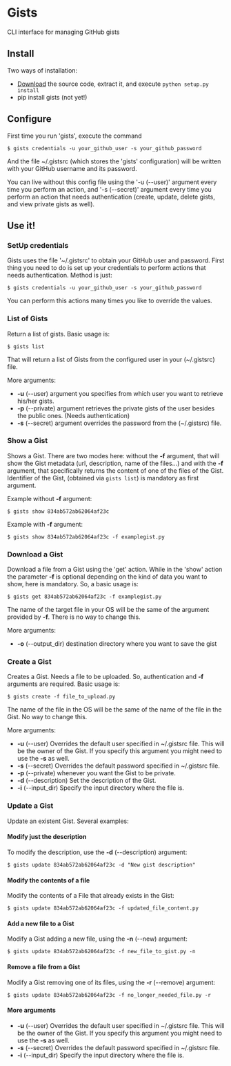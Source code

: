 Gists
=====

CLI interface for managing GitHub gists

Install
-------

Two ways of installation:

* [Download](https://github.com/jdevesa/gists/zipball/master) the source code, extract it, and execute `python setup.py install`
* pip install gists (not yet!)

Configure
---------

First time you run 'gists', execute the command


    $ gists credentials -u your_github_user -s your_github_password


And the file ~/.gistsrc (which stores the 'gists' configuration) will be written
with your GitHub username and its password.

You can live without this config file using the '-u (--user)' argument every
time you perform an action, and '-s (--secret)' argument every time you perform an 
action that needs authentication (create, update, delete gists, and view private gists
as well).

Use it!
-------


### SetUp credentials ###

Gists uses the file '~/.gistsrc' to obtain your GitHub user and password. First thing you need to do is set up your
credentials to perform actions that needs authentication. Method is just:

<!-- language: bash -->
    $ gists credentials -u your_github_user -s your_github_password

You can perform this actions many times you like to override the values.


### List of Gists ###

Return a list of gists. Basic usage is:

<!-- language: bash -->
    $ gists list

That will return a list of Gists from the configured user in your (~/.gistsrc) file. 

More arguments:

* __-u__ (--user) argument you specifies from which user you want to retrieve his/her gists.
* __-p__ (--private) argument retrieves the private gists of the user besides the public ones. (Needs authentication)
* __-s__ (--secret) argument overrides the password from the (~/.gistsrc) file.


### Show a Gist ###

Shows a Gist. There are two modes here: without the __-f__ argument, that will show the Gist metadata (url, description, name of the files...) and with the __-f__ argument, that specifically returns the content of one of the files of the Gist. Identifier of the Gist, (obtained via `gists list`) is mandatory as first argument.

Example without __-f__ argument:

    $ gists show 834ab572ab62064af23c

Example with __-f__ argument:

    $ gists show 834ab572ab62064af23c -f examplegist.py


### Download a Gist ###

Download a file from a Gist using the 'get' action. While in the 'show' action the parameter __-f__ is optional depending on the kind of data you want to show, here is mandatory. So, a basic usage is:

    $ gists get 834ab572ab62064af23c -f examplegist.py

The name of the target file in your OS will be the same of the argument provided by __-f__. There is no way to change this.

More arguments:

* __-o__ (--output\_dir) destination directory where you want to save the gist


### Create a Gist ###

Creates a Gist. Needs a file to be uploaded. So, authentication and __-f__ arguments are required. Basic usage is:

    $ gists create -f file_to_upload.py

The name of the file in the OS will be the same of the name of the file in the Gist. No way to change this.

More arguments:

* __-u__ (--user) Overrides the default user specified in ~/.gistsrc file. This will be the owner of the Gist. If you specify this argument you might need to use the __-s__ as well.
* __-s__ (--secret) Overrides the default password specified in ~/.gistsrc file.
* __-p__ (--private) whenever you want the Gist to be private.
* __-d__ (--description) Set the description of the Gist.
* __-i__ (--input\_dir) Specify the input directory where the file is.


### Update a Gist ###

Update an existent Gist. Several examples:

#### Modify just the description ####

To modify the description, use the __-d__ (--description) argument:

    $ gists update 834ab572ab62064af23c -d "New gist description"

#### Modify the contents of a file ####

Modify the contents of a File that already exists in the Gist:

    $ gists update 834ab572ab62064af23c -f updated_file_content.py

#### Add a new file to a Gist ####

Modify a Gist adding a new file, using the __-n__ (--new) argument:

    $ gists update 834ab572ab62064af23c -f new_file_to_gist.py -n

#### Remove a file from a Gist ####

Modify a Gist removing one of its files, using the __-r__ (--remove) argument:

    $ gists update 834ab572ab62064af23c -f no_longer_needed_file.py -r

#### More arguments ####


* __-u__ (--user) Overrides the default user specified in ~/.gistsrc file. This will be the owner of the Gist. If you specify this argument you might need to use the __-s__ as well.
* __-s__ (--secret) Overrides the default password specified in ~/.gistsrc file.
* __-i__ (--input\_dir) Specify the input directory where the file is.
